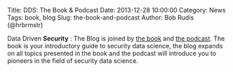 Title: DDS: The Book & Podcast
Date: 2013-12-28 10:00:00
Category: News
Tags: book, blog
Slug: the-book-and-podcast
Author: Bob Rudis (@hrbrmstr)

Data Driven <b>Security</b> : The Blog is joined by <a href="http://datadrivensecurity.info/book/">the book</a> and <a href="http://datadrivensecurity.info/podcast/">the podcast</a>. The book is your introductory guide to security data science, the blog expands on all topics presented in the book and the podcast will introduce you to pioneers in the field of security data science.